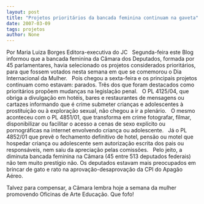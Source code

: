 ```yaml
---
layout: post
title: "Projetos prioritários da bancada feminina continuam na gaveta"
date: 2007-03-09
tags: projetos
author: None
---
```

Por Maria Luiza Borges
Editora-executiva do JC
&nbsp;
Segunda-feira este Blog informou que a bancada feminina da Câmara dos Deputados, formada por 45 parlamentares, havia selecionado os projetos considerados prioritários, para que fossem votados nesta semana em que se comemorou&nbsp;o Dia Internacional da Mulher.
&nbsp;
Pois chegou a sexta-feira e os principais projetos continuam como estavam: parados. Três dos que foram destacados como prioritários propõem mudanças na legislação penal. 
&nbsp;
O PL 4125/04, que obriga a divulgação em hotéis, bares e restaurantes de mensagens ou cartazes informando que é crime submeter crianças e adolescentes à prostituição ou à exploração sexual, não chegou a ir a plenário. 
&nbsp;
O mesmo aconteceu com o PL 4851/01, que transforma em crime fotografar, filmar, disponibilizar ou facilitar o acesso a cenas de sexo explícito ou pornográficas na internet envolvendo criança ou adolescente. 
&nbsp;
Já o PL 4852/01 que prevê o fechamento definitivo de hotel, pensão ou motel que hospedar criança ou adolescente sem autorização escrita dos pais ou responsáveis, nem saiu da apreciação pelas comissões.
&nbsp;
Pelo jeito, a diminuta bancada feminina&nbsp;na Câmara (45 entre 513 deputados federais) não tem muito prestígio não. Os deputados estavam mais&nbsp;preocupados em brincar de gato e rato na aprovação-desaprovação da CPI do Apagão Aéreo.
&nbsp;

Talvez para compensar, a Câmara lembra hoje a semana da mulher promovendo Oficinas de Arte Educação. Que fofo! 